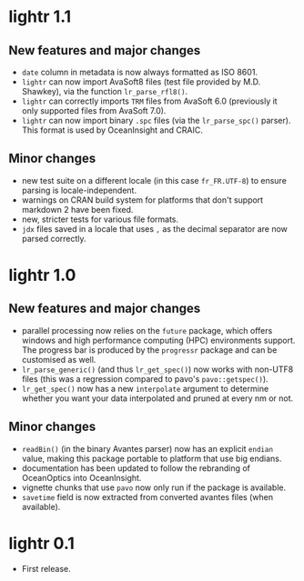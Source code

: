 # lightr 1.1

## New features and major changes

* `date` column in metadata is now always formatted as ISO 8601.
* `lightr` can now import AvaSoft8 files (test file provided by M.D. Shawkey),
via the function `lr_parse_rfl8()`.
* `lightr` can correctly imports `TRM` files from AvaSoft 6.0 (previously it 
only supported files from AvaSoft 7.0).
* `lightr` can now import binary `.spc` files (via the `lr_parse_spc()` parser).
This format is used by OceanInsight and CRAIC.

## Minor changes

* new test suite on a different locale (in this case `fr_FR.UTF-8`) to ensure
parsing is locale-independent.
* warnings on CRAN build system for platforms that don't support markdown 2 
have been fixed.
* new, stricter tests for various file formats.
* `jdx` files saved in a locale that uses `,` as the decimal separator are now
parsed correctly.

# lightr 1.0

## New features and major changes

* parallel processing now relies on the `future` package, which offers windows
and high performance computing (HPC) environments support. The progress bar is
produced by the `progressr` package and can be customised as well.
* `lr_parse_generic()` (and thus `lr_get_spec()`) now works with non-UTF8 files
(this was a regression compared to pavo's `pavo::getspec()`).
* `lr_get_spec()` now has a new `interpolate` argument to determine whether you
want your data interpolated and pruned at every nm or not.

## Minor changes

* `readBin()` (in the binary Avantes parser) now has an explicit `endian` value,
making this package portable to platform that use big endians.
* documentation has been updated to follow the rebranding of OceanOptics into
OceanInsight.
* vignette chunks that use `pavo` now only run if the package is available.
* `savetime` field is now extracted from converted avantes files (when
available).

# lightr 0.1

* First release.
